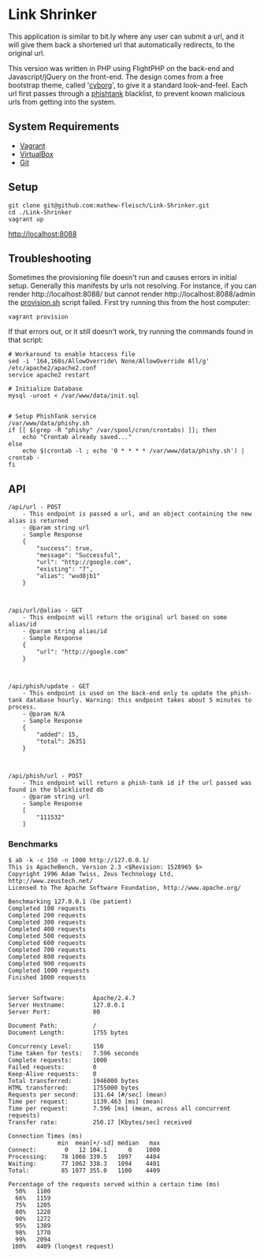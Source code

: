 # Link Shrinker

This application is similar to bit.ly where any user can submit a url, and it will give them back a shortened url that  automatically redirects, to the original url. 

This version was written in PHP using FlightPHP on the back-end and Javascript/jQuery on the front-end. The design comes from a free bootstrap theme, called '[cyborg](https://bootswatch.com/cyborg/)', to give it a standard look-and-feel. Each url first passes through a [phishtank](https://www.phishtank.com/) blacklist, to prevent known malicious urls from getting into the system. 

## System Requirements
 * [Vagrant](https://www.vagrantup.com/)
 * [VirtualBox](https://www.virtualbox.org/wiki/Downloads)
 * [Git](https://git-scm.com/)

## Setup
```
git clone git@github.com:mathew-fleisch/Link-Shrinker.git
cd ./Link-Shrinker
vagrant up
```
[http://localhost:8088](http://localhost:8088)

## Troubleshooting
Sometimes the provisioning file doesn't run and causes errors in initial setup. Generally this manifests by urls not resolving. For instance, if you can render http://localhost:8088/ but cannot render http://localhost:8088/admin the [provision.sh](https://github.com/mathew-fleisch/Link-Shrinker/blob/master/scripts/provision.sh#L14) script failed.
First try running this from the host computer:
```
vagrant provision
```
If that errors out, or it still doesn't work, try running the commands found in that script:
```
# Workaround to enable htaccess file 
sed -i '164,168s/AllowOverride\ None/AllowOverride All/g' /etc/apache2/apache2.conf
service apache2 restart

# Initialize Database
mysql -uroot < /var/www/data/init.sql


# Setup PhishTank service
/var/www/data/phishy.sh
if [[ $(grep -R "phishy" /var/spool/cron/crontabs) ]]; then
	echo "Crontab already saved..."
else 
	echo $(crontab -l ; echo '0 * * * * /var/www/data/phishy.sh') | crontab -
fi 
```


## API

``` 
/api/url - POST
	- This endpoint is passed a url, and an object containing the new alias is returned
	- @param string url
	- Sample Response
	{
		"success": true,
		"message": "Successful",
		"url": "http://google.com",
		"existing": "7",
		"alias": "wud8jb1"
	}



/api/url/@alias - GET
	- This endpoint will return the original url based on some alias/id
	- @param string alias/id
	- Sample Response
	{
		"url": "http://google.com"
	}



/api/phish/update - GET
	- This endpoint is used on the back-end only to update the phish-tank database hourly. Warning: this endpoint takes about 5 minutes to process.
	- @param N/A
	- Sample Response
	{
		"added": 15,
		"total": 26351
	}



/api/phish/url - POST
	- This endpoint will return a phish-tank id if the url passed was found in the blacklisted db
	- @param string url
	- Sample Response
	[
		"111532"
	]
```


### Benchmarks
```
$ ab -k -c 150 -n 1000 http://127.0.0.1/
This is ApacheBench, Version 2.3 <$Revision: 1528965 $>
Copyright 1996 Adam Twiss, Zeus Technology Ltd, http://www.zeustech.net/
Licensed to The Apache Software Foundation, http://www.apache.org/

Benchmarking 127.0.0.1 (be patient)
Completed 100 requests
Completed 200 requests
Completed 300 requests
Completed 400 requests
Completed 500 requests
Completed 600 requests
Completed 700 requests
Completed 800 requests
Completed 900 requests
Completed 1000 requests
Finished 1000 requests


Server Software:        Apache/2.4.7
Server Hostname:        127.0.0.1
Server Port:            80

Document Path:          /
Document Length:        1755 bytes

Concurrency Level:      150
Time taken for tests:   7.596 seconds
Complete requests:      1000
Failed requests:        0
Keep-Alive requests:    0
Total transferred:      1946000 bytes
HTML transferred:       1755000 bytes
Requests per second:    131.64 [#/sec] (mean)
Time per request:       1139.463 [ms] (mean)
Time per request:       7.596 [ms] (mean, across all concurrent requests)
Transfer rate:          250.17 [Kbytes/sec] received

Connection Times (ms)
              min  mean[+/-sd] median   max
Connect:        0   12 104.1      0    1000
Processing:    78 1066 339.5   1097    4404
Waiting:       77 1062 338.3   1094    4401
Total:         85 1077 355.0   1100    4409

Percentage of the requests served within a certain time (ms)
  50%   1100
  66%   1159
  75%   1205
  80%   1228
  90%   1272
  95%   1389
  98%   1770
  99%   2094
 100%   4409 (longest request)
```
